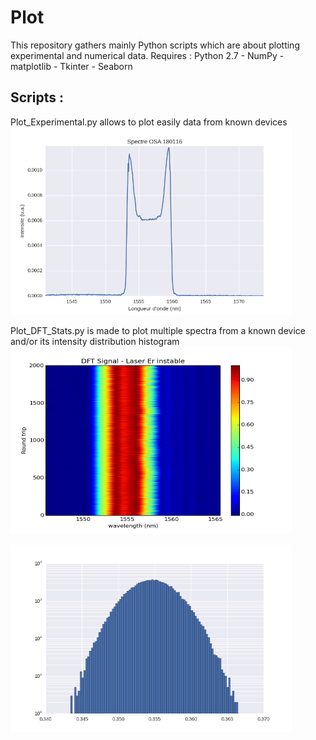 # Plot
This repository gathers mainly Python scripts which are about plotting experimental and numerical data.
Requires : Python 2.7 - NumPy - matplotlib - Tkinter - Seaborn

<h2>Scripts :</h2>
Plot_Experimental.py allows to plot easily data from known devices 
<a href="url"><img src="Images/spectre_osa.png"  height="300" width="450" ></a>

Plot_DFT_Stats.py is made to plot multiple spectra from a known device and/or its intensity distribution histogram
<a href="url"><img src="Images/color.png" height="300" width="450" ></a>

<a href="url"><img src="Images/histo.png" height="300" width="450" ></a>
